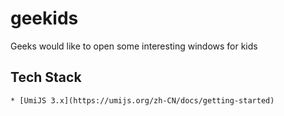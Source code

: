 # geekids
Geeks would like to open some interesting windows for kids

## Tech Stack

	* [UmiJS 3.x](https://umijs.org/zh-CN/docs/getting-started)
